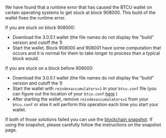We have found that a runtime error that has caused the BTCU wallet on certain operating systems to get stuck at block 908000. This build of the wallet fixes the runtime error.

If you are stuck on block 908000:
- Download the 3.0.5.1 wallet (the file names do not display the "build" version and cutoff the 1)
- Start the wallet. Block 908000 and 908001 have some computation that occurs and it is normal for them to take longer to process than a typical block would.

If you are stuck on a block before 908000:
- Download the 3.0.5.1 wallet (the file names do not display the "build" version and cutoff the 1)
- Start the wallet with `reindexaccumulators=1` in your `btcu.conf` file (you can figure out the location of your `btcu.conf` [here](https://btcu.freshdesk.com/support/solutions/articles/30000004664-where-are-my-wallet-dat-blockchain-and-configuration-conf-files-located-) )
- After starting the wallet, remove `reindexaccumulators=1` from your `btcu.conf` or else it will perform this operation each time you start your wallet.

If both of those solutions failed you can use the [blockchain snapshot](http://178.254.23.111/~pub/BTCU/Daily-Snapshots-Html/BTCU-Daily-Snapshots.html). If using the snapshot, please carefully follow the instructions on the snapshot page.
